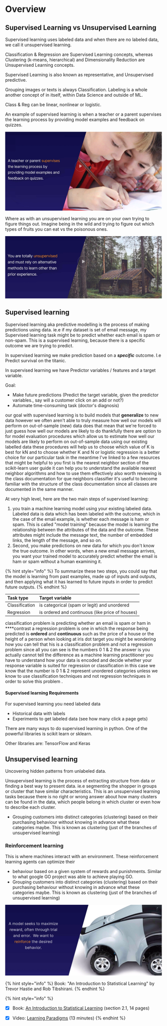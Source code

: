 # Overview

## Supervised Learning vs Unsupervised Learning

Supervised learning uses labeled data and when there are no labeled data, we call it unsupervised learning.

Classification & Regression are Supervised Learning concepts, whereas Clustering \(k-means, hierarchical\) and Dimensionality Reduction are Unsupervised Learning concepts.

Supervised Learning is also known as representative, and Unsupervised predictive.

Grouping images or texts is always Classification. Labeling is a whole another concept of in itself, within Data Science and outside of ML.

Class & Reg can be linear, nonlinear or logistic.

An example of supervised learning is when a teacher or a parent supervises the learning process by providing model examples and feedback on quizzes.

![](../.gitbook/assets/image%20%2832%29.png)

Where as with an unsupervised learning you are on your own trying to figure things out. Imagine being in the wild and trying to figure out which types of fruits you can eat vs the poisonous ones.

![](../.gitbook/assets/image%20%2830%29.png)

## **Supervised learning**

Supervised learning aka predictive modelling is the process of making predictions using data.  ie.e if my dataset is set of email message, my Supervised learning task might be to predict whether each email is spam or non-spam. This is a supervised learning, because there is a specific outcome we are trying to predict. 

In supervised learning we make prediction based on a _**specific**_ outcome. I.e Predict survival on the titanic. 

In supervised learning we have Predictor variables / features and a target variable.

Goal: 

* Make future predictions \(Predict the target variable, given the predictor variables., say will a customer click on an add or not?\)
* Automate time-consuming task \(doctor's diagnosis\)

our goal with supervised learning is to build models that **generalize** to new data however we often aren't able to truly  measure how well our models will perform on out-of-sample \(new\) data does that mean that we're forced to just guess how well our models are likely to do thankfully there are option to for model evaluation procedures which allow us to estimate how well our models are likely to perform on out-of-sample data using our existing labelled data these procedures will help us to choose which value of K is best for kN and to choose whether K and N or logistic regression is a better choice for our particular task  in the meantime I've linked to a few resources that might be helpful to you first is the nearest neighbor section of the scikit-learn user guide it can help you to understand the available nearest neighbor algorithms and how to use them effectively also worth reviewing is the  class documentation for que neighbors classifier it's useful to become familiar with the structure of the class documentation since all classes are documented in the same manner.

At very high level, here are the two main steps of supervised learning: 

1. you train a machine learning model using your existing labeled data. Labeled data is data which has been labeled with the outcome, which in the case of the email example,  is whether each message is ham or spam. This is called "model training" because the model is learning the relationship between the attributes of the data and the outcome. These attributes  might include the message text, the number of embedded links, the length of the message, and so on.  
2. Second, you make predictions on new data for which you don't know the true outcome. In other words, when a new email message arrives, you want your trained model to accurately predict whether the email is ham or spam without a human examining it. 

{% hint style="info" %}
To summarize these two steps, you could say that the model is learning from past examples, made up of inputs and outputs, and then applying what it has learned to future inputs in order to predict future outputs.
{% endhint %}

| **Task type** | **Target variable** |
| :--- | :--- |
| Classification | is categorical \(spam or legit\) and unordered |
| Regression | is ordered and continuous \(like price of houses\) |

classification problem is predicting whether an email is spam or ham in ****contrast a regression problem is one in which the response being predicted is **ordered** and **continuous** such as the price of a house or the height of a person when looking at iris dot target you might be wondering how you can tell that his is a classification problem and not a regression problem since all you can see is the numbers 0 1 & 2 the answer is you actually cannot tell the difference as a machine learning practitioner you have to understand how your data is encoded and decide whether your response variable is suited for regression or classification in this case we know that the number is 0 1 & 2 represent unordered categories unless we know to use classification techniques and not regression techniques in order to solve this problem .

#### **Supervised learning Requirements**

For supervised learning you need labeled data 

* Historical data with labels
* Experiments to get labeled data \(see how many click a page gets\)

There are many ways to do supervised learning in python. One of the powerful libraries is scikit learn or sklearn.

Other libraries are: TensorFlow and Keras

## **Unsupervised learning**

Uncovering hidden patterns from unlabeled data.

Unsupervised learning is the process of extracting structure from data or finding a best way to present data. ie.e segmenting the shopper in groups or cluster that have similar characteristics. This is an unsupervised learning tasks because there is no right or wrong answer about how many clusters can be found in the data, which people belong in which cluster or even how to describe each cluster.

* Grouping customers into distinct categories \(clustering\) based on their purchasing behaviour without knowing in advance what these categories maybe. This is known as clustering \(just of the branches of unsupervised learning\)

### **Reinforcement learning**

This is where machines interact with an environment. These reinforcement learning agents can optimize their 

* behaviour based on a given system of rewards and punishments. Similar to what google GO project was able to achieve playing GO.
* Grouping customers into distinct categories \(clustering\) based on their purchasing behaviour without knowing in advance what these categories maybe. This is known as clustering \(just of the branches of unsupervised learning\)

![](../.gitbook/assets/image%20%2817%29.png)

{% hint style="info" %}
Book: "An Introduction to Statistical Learning" by Trevor Hastie and Rob Tibshirani.
{% endhint %}

{% hint style="info" %}
* [x] Book: [An Introduction to Statistical Learning](http://www-bcf.usc.edu/~gareth/ISL/) \(section 2.1, 14 pages\)
* [x] Video: [Learning Paradigms](http://work.caltech.edu/library/014.html) \(13 minutes\)
{% endhint %}





